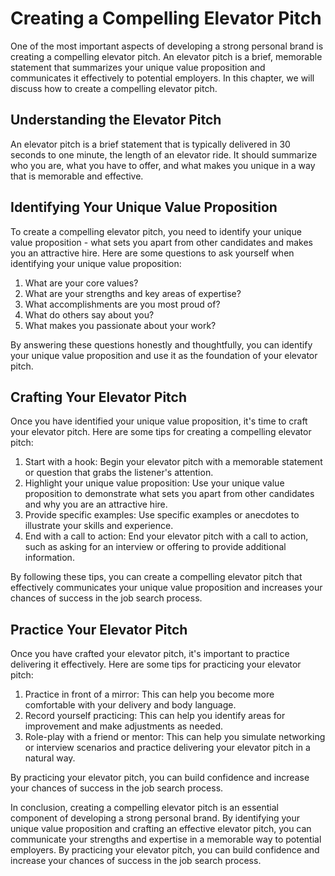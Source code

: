 Creating a Compelling Elevator Pitch
=============================================================================

One of the most important aspects of developing a strong personal brand is creating a compelling elevator pitch. An elevator pitch is a brief, memorable statement that summarizes your unique value proposition and communicates it effectively to potential employers. In this chapter, we will discuss how to create a compelling elevator pitch.

Understanding the Elevator Pitch
--------------------------------

An elevator pitch is a brief statement that is typically delivered in 30 seconds to one minute, the length of an elevator ride. It should summarize who you are, what you have to offer, and what makes you unique in a way that is memorable and effective.

Identifying Your Unique Value Proposition
-----------------------------------------

To create a compelling elevator pitch, you need to identify your unique value proposition - what sets you apart from other candidates and makes you an attractive hire. Here are some questions to ask yourself when identifying your unique value proposition:

1. What are your core values?
2. What are your strengths and key areas of expertise?
3. What accomplishments are you most proud of?
4. What do others say about you?
5. What makes you passionate about your work?

By answering these questions honestly and thoughtfully, you can identify your unique value proposition and use it as the foundation of your elevator pitch.

Crafting Your Elevator Pitch
----------------------------

Once you have identified your unique value proposition, it's time to craft your elevator pitch. Here are some tips for creating a compelling elevator pitch:

1. Start with a hook: Begin your elevator pitch with a memorable statement or question that grabs the listener's attention.
2. Highlight your unique value proposition: Use your unique value proposition to demonstrate what sets you apart from other candidates and why you are an attractive hire.
3. Provide specific examples: Use specific examples or anecdotes to illustrate your skills and experience.
4. End with a call to action: End your elevator pitch with a call to action, such as asking for an interview or offering to provide additional information.

By following these tips, you can create a compelling elevator pitch that effectively communicates your unique value proposition and increases your chances of success in the job search process.

Practice Your Elevator Pitch
----------------------------

Once you have crafted your elevator pitch, it's important to practice delivering it effectively. Here are some tips for practicing your elevator pitch:

1. Practice in front of a mirror: This can help you become more comfortable with your delivery and body language.
2. Record yourself practicing: This can help you identify areas for improvement and make adjustments as needed.
3. Role-play with a friend or mentor: This can help you simulate networking or interview scenarios and practice delivering your elevator pitch in a natural way.

By practicing your elevator pitch, you can build confidence and increase your chances of success in the job search process.

In conclusion, creating a compelling elevator pitch is an essential component of developing a strong personal brand. By identifying your unique value proposition and crafting an effective elevator pitch, you can communicate your strengths and expertise in a memorable way to potential employers. By practicing your elevator pitch, you can build confidence and increase your chances of success in the job search process.
